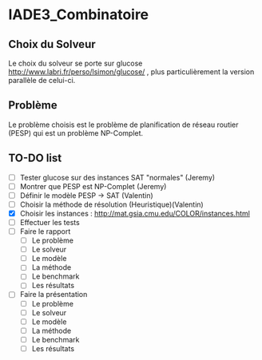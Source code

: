 # IADE3_Combinatoire

## Choix du Solveur
Le choix du solveur se porte sur glucose http://www.labri.fr/perso/lsimon/glucose/ , plus particulièrement la version parallèle de celui-ci.

## Problème
Le problème choisis est le problème de planification de réseau routier (PESP) qui est un problème NP-Complet.

## TO-DO list
- [ ] Tester glucose sur des instances SAT "normales" (Jeremy)
- [ ] Montrer que PESP est NP-Complet (Jeremy)
- [ ] Définir le modèle PESP -> SAT (Valentin)
- [ ] Choisir la méthode de résolution (Heuristique)(Valentin)
- [x] Choisir les instances : http://mat.gsia.cmu.edu/COLOR/instances.html
- [ ] Effectuer les tests
- [ ] Faire le rapport
    - [ ] Le problème
    - [ ] Le  solveur
    - [ ] Le  modèle
    - [ ] La  méthode
    - [ ] Le benchmark
    - [ ] Les résultats
- [ ] Faire la présentation
    - [ ] Le problème
    - [ ] Le  solveur
    - [ ] Le  modèle
    - [ ] La  méthode
    - [ ] Le benchmark
    - [ ] Les résultats
